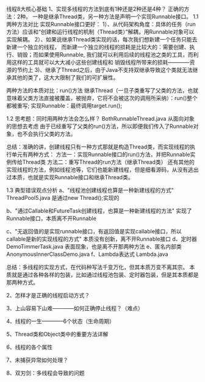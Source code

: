 线程8大核心基础
1、实现多线程的方法到底有1种还是2种还是4种？
正确的方法：2种。
一种是继承Thread类，另一种方法是声明一个实现Runnable接口。
1.1 两种方法对比
实现Runnable接口更好：
1）、从代码架构角度：具体的任务（run方法）应该和“创建和运行线程的机制（Thread类）”解耦，用Runnable对象可以实现解耦。
2）、如果说继承Thread类实现的话，每次我们想新建一个任务只能去新建一个独立的线程，
而新建一个独立的线程的损耗是比较大的：需要创建、执行、销毁；而如果使用Runnable,
我们就可以利用后续的线程池之类的工具，而利用这样的工具就可以大大减小这些创建线程和
销毁线程所带来的损耗————资源的节约上
3)、继承了Thread之后，由于Java不支持双继承导致这个类就无法继承其他的类了，这大大限制了我们的可扩展性。

两种方法的本质对比：run()方法
继承Thread（一旦子类重写了父类的方法，也就意味着父类方法直接被覆盖，被抛弃，它将不会被这次的调用所采纳）：run()整个都被重写;
实现Runnable：最终调用target.run();

1.2 思考题：同时用两种方法会怎么样？
BothRunnableThread.java
从面向对象的思想去考虑
由于已经重写了父类的run()方法，所以即便我们传入了Runnable对象，也不会执行父类的方法。

总结：准确的讲，创建线程只有一种方式那就是构造Thread类，而实现线程的执行单元有两种方式：
方法一：实现Runnable接口的run()方法，并把Runnable实例传给Thread类
方法二：重写Thread的run方法（继承Thread类）
还有其他的实现线程的方法，例如线程池等，它们也能新建线程，但是细看源码，从没有逃出过本质，也就是实现Runnable接口和继承Thread类。

1.3 典型错误观点分析
a、"线程池创建线程也算是一种新建线程的方式"
ThreadPool5.java 是通过new Thread();实现的

b、"通过Callable和FutureTask创建线程，也算是一种新建线程的方法"
实现了Runnable接口，本质离不开Runnable

c、"无返回值的是实现runnable接口，有返回值是实现callable接口，所以callable是新的实现线程的方式"
本质没有创新，离不开Runnable接口
d、定时器
DemoTimmerTask.java 表面现象，也是离不开那两种方法
e、匿名内部类
AnonymousInnerClassDemo.java
f、Lambda表达式
Lambda.java

总结：多线程的实现方式，在代码种写法千变万化，但其本质万变不离其宗。
本质就是通过各种各样的包装，比如通过线程池包装、定时器包装，但是其本质都是那两种方式。

2、怎样才是正确的线程启动方式？

3、上山容易下山难————如何正确停止线程？（难点）

4、线程的一生————6个状态（生命周期）

5、Thread类和Object类中的重要方法详解

6、线程的各个属性

7、未捕获异常如何处理？

8、双刃剑：多线程会导致的问题